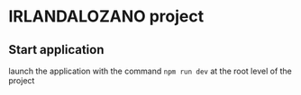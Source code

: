 # IRLANDALOZANO project

## Start application

launch the application with the command `npm run dev` at the root level of the project
